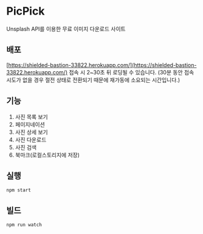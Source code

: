 # PicPick

Unsplash API를 이용한 무료 이미지 다운로드 사이트

## 배포
[https://shielded-bastion-33822.herokuapp.com/](https://shielded-bastion-33822.herokuapp.com/)
접속 시 2~30초 뒤 로딩될 수 있습니다.
(30분 동안 접속 시도가 없을 경우 절전 상태로 전환되기 때문에 재가동에 소요되는 시간입니다.)

## 기능

1. 사진 목록 보기
2. 페이지네이션
3. 사진 상세 보기
4. 사진 다운로드
5. 사진 검색
6. 북마크(로컬스토리지에 저장)

## 실행
```
npm start
```

## 빌드
```
npm run watch
```
